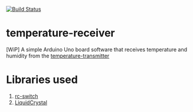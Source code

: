 [![Build Status](https://travis-ci.org/szymonbultrowicz/temperature-receiver.svg?branch=master)](https://travis-ci.org/szymonbultrowicz/temperature-receiver)

# temperature-receiver
[WiP] A simple Arduino Uno board software that receives temperature and humidity from the [temperature-transmitter](https://github.com/szymonbultrowicz/temperature-transmitter)

# Libraries used
1. [rc-switch](https://github.com/sui77/rc-switch)
1. [LiquidCrystal](https://www.arduino.cc/en/Reference/LiquidCrystal)
